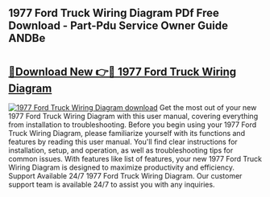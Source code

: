 ## 1977 Ford Truck Wiring Diagram PDf Free Download - Part-Pdu Service Owner Guide ANDBe

# <h2><a href="http://dfsol71.blite.top/?on=1977+Ford+Truck+Wiring+Diagram">🔗Download New 👉🔴 1977 Ford Truck Wiring Diagram</a></h2>

[![1977 Ford Truck Wiring Diagram download](https://i.imgur.com/lujVjoI.png)](http://dfsol71.blite.top/?on=1977+Ford+Truck+Wiring+Diagram)
Get the most out of your new 1977 Ford Truck Wiring Diagram with this user manual, covering everything from installation to troubleshooting. Before you begin using your 1977 Ford Truck Wiring Diagram, please familiarize yourself with its functions and features by reading this user manual. You'll find clear instructions for installation, setup, and operation, as well as troubleshooting tips for common issues. With features like list of features, your new 1977 Ford Truck Wiring Diagram is designed to maximize productivity and efficiency. Support Available 24/7 1977 Ford Truck Wiring Diagram. Our customer support team is available 24/7 to assist you with any inquiries.
